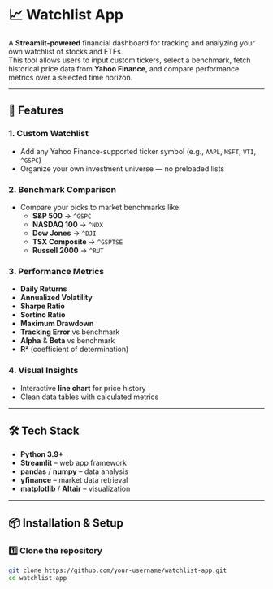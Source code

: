 # 📈 Watchlist App

A **Streamlit-powered** financial dashboard for tracking and analyzing your own watchlist of stocks and ETFs.  
This tool allows users to input custom tickers, select a benchmark, fetch historical price data from **Yahoo Finance**, and compare performance metrics over a selected time horizon.

---

## 🚀 Features

### 1. Custom Watchlist
- Add any Yahoo Finance-supported ticker symbol (e.g., `AAPL`, `MSFT`, `VTI`, `^GSPC`)
- Organize your own investment universe — no preloaded lists

### 2. Benchmark Comparison
- Compare your picks to market benchmarks like:
  - **S&P 500** → `^GSPC`
  - **NASDAQ 100** → `^NDX`
  - **Dow Jones** → `^DJI`
  - **TSX Composite** → `^GSPTSE`
  - **Russell 2000** → `^RUT`

### 3. Performance Metrics
- **Daily Returns**
- **Annualized Volatility**
- **Sharpe Ratio**
- **Sortino Ratio**
- **Maximum Drawdown**
- **Tracking Error** vs benchmark
- **Alpha** & **Beta** vs benchmark
- **R²** (coefficient of determination)

### 4. Visual Insights
- Interactive **line chart** for price history
- Clean data tables with calculated metrics

---

## 🛠 Tech Stack

- **Python 3.9+**
- **Streamlit** – web app framework
- **pandas** / **numpy** – data analysis
- **yfinance** – market data retrieval
- **matplotlib** / **Altair** – visualization

---

## 📦 Installation & Setup

### 1️⃣ Clone the repository
```bash
git clone https://github.com/your-username/watchlist-app.git
cd watchlist-app
